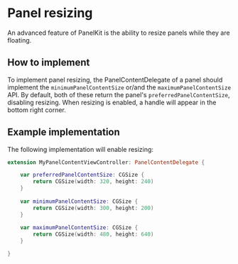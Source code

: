 # Panel resizing
An advanced feature of PanelKit is the ability to resize panels while they are floating.

## How to implement
To implement panel resizing, the PanelContentDelegate of a panel should implement the `minimumPanelContentSize` or/and the `maximumPanelContentSize` API. By default, both of these return the panel's `preferredPanelContentSize`, disabling resizing. When resizing is enabled, a handle will appear in the bottom right corner.

## Example implementation
The following implementation will enable resizing:

```swift
extension MyPanelContentViewController: PanelContentDelegate {

    var preferredPanelContentSize: CGSize {
        return CGSize(width: 320, height: 240)
    }
	
    var minimumPanelContentSize: CGSize {
        return CGSize(width: 300, height: 200)
    }
	
    var maximumPanelContentSize: CGSize {
        return CGSize(width: 480, height: 640)
    }

}
```